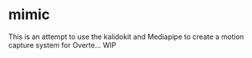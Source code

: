# mimic

This is an attempt to use the kalidokit and Mediapipe to create a motion capture system for Overte... WIP
